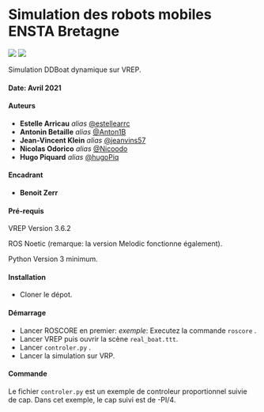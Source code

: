 


# Simulation des robots mobiles ENSTA Bretagne


<img src="https://img.shields.io/badge/Ubuntu-E95420?style=for-the-badge&logo=ubuntu&logoColor=white" /> <img src="https://img.shields.io/badge/Lua-2C2D72?style=for-the-badge&logo=lua&logoColor=white" /> 

Simulation DDBoat dynamique sur VREP.

#### Date: Avril 2021
#### Auteurs
* **Estelle Arricau** _alias_ [@estellearrc](https://github.com/estellearrc)
* **Antonin Betaille** _alias_ [@Anton1B](https://github.com/Anton1B)
* **Jean-Vincent Klein** _alias_ [@jeanvins57](https://github.com/jeanvins57)
* **Nicolas Odorico** _alias_ [@Nicoodo](https://github.com/Nicoodo)
* **Hugo Piquard** _alias_ [@hugoPiq](https://github.com/hugoPiq)

#### Encadrant
* **Benoit Zerr**

#### Pré-requis
VREP Version 3.6.2

ROS Noetic (remarque: la version Melodic fonctionne également).

Python Version 3 minimum.

#### Installation

- Cloner le dépot.

#### Démarrage
- Lancer ROSCORE en premier:
_exemple_: Executez la commande ``roscore`` .
- Lancer VREP puis ouvrir la scène ``real_boat.ttt``.
- Lancer ``controler.py`` .
- Lancer la simulation sur VRP.

#### Commande
Le fichier ``controler.py`` est un exemple de controleur proportionnel suivie de cap. Dans cet exemple, le cap suivi est de -PI/4.











